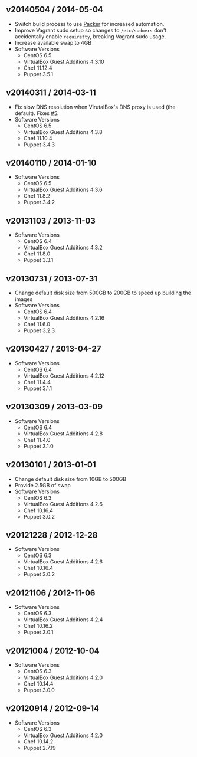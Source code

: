 ## v20140504 / 2014-05-04

* Switch build process to use [Packer](http://www.packer.io) for increased automation.
* Improve Vagrant sudo setup so changes to `/etc/sudoers` don't accidentally enable `requiretty`, breaking Vagrant sudo usage.
* Increase available swap to 4GB
* Software Versions
  * CentOS 6.5
  * VirtualBox Guest Additions 4.3.10
  * Chef 11.12.4
  * Puppet 3.5.1

## v20140311 / 2014-03-11

* Fix slow DNS resolution when VirutalBox's DNS proxy is used (the default). Fixes [#5](https://github.com/NREL/vagrant-boxes/issues/5).
* Software Versions
  * CentOS 6.5
  * VirtualBox Guest Additions 4.3.8
  * Chef 11.10.4
  * Puppet 3.4.3

## v20140110 / 2014-01-10

* Software Versions
  * CentOS 6.5
  * VirtualBox Guest Additions 4.3.6
  * Chef 11.8.2
  * Puppet 3.4.2

## v20131103 / 2013-11-03

* Software Versions
  * CentOS 6.4
  * VirtualBox Guest Additions 4.3.2
  * Chef 11.8.0
  * Puppet 3.3.1

## v20130731 / 2013-07-31

* Change default disk size from 500GB to 200GB to speed up building the images
* Software Versions
  * CentOS 6.4
  * VirtualBox Guest Additions 4.2.16
  * Chef 11.6.0
  * Puppet 3.2.3

## v20130427 / 2013-04-27

* Software Versions
  * CentOS 6.4
  * VirtualBox Guest Additions 4.2.12
  * Chef 11.4.4
  * Puppet 3.1.1

## v20130309 / 2013-03-09

* Software Versions
  * CentOS 6.4
  * VirtualBox Guest Additions 4.2.8
  * Chef 11.4.0
  * Puppet 3.1.0

## v20130101 / 2013-01-01

* Change default disk size from 10GB to 500GB
* Provide 2.5GB of swap
* Software Versions
  * CentOS 6.3
  * VirtualBox Guest Additions 4.2.6
  * Chef 10.16.4
  * Puppet 3.0.2

## v20121228 / 2012-12-28

* Software Versions
  * CentOS 6.3
  * VirtualBox Guest Additions 4.2.6
  * Chef 10.16.4
  * Puppet 3.0.2

## v20121106 / 2012-11-06

* Software Versions
  * CentOS 6.3
  * VirtualBox Guest Additions 4.2.4
  * Chef 10.16.2
  * Puppet 3.0.1

## v20121004 / 2012-10-04

* Software Versions
  * CentOS 6.3
  * VirtualBox Guest Additions 4.2.0
  * Chef 10.14.4
  * Puppet 3.0.0

## v20120914 / 2012-09-14

* Software Versions
  * CentOS 6.3
  * VirtualBox Guest Additions 4.2.0
  * Chef 10.14.2
  * Puppet 2.7.19
